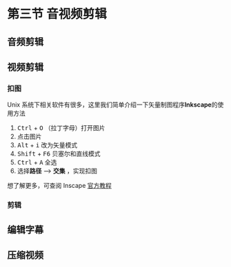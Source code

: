 # 第三节 音视频剪辑

## 音频剪辑

## 视频剪辑

### 扣图

Unix 系统下相关软件有很多，这里我们简单介绍一下矢量制图程序**Inkscape**的使用方法

1. <kbd>Ctrl</kbd>  + <kbd>O</kbd> （拉丁字母）打开图片
1. 点击图片
1. <kbd>Alt</kbd>  + <kbd>i</kbd> 改为矢量模式
1. <kbd>Shift</kbd>  + <kbd>F6</kbd> 贝塞尔和直线模式
1. <kbd>Ctrl</kbd>  + <kbd>A</kbd> 全选
1. 选择**路径** --> **交集** ，实现扣图

想了解更多，可查阅 Inscape [官方教程](https://inkscape.org/zh-hans/learn/tutorials/)


### 剪辑

## 编辑字幕

## 压缩视频
